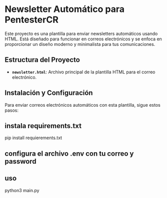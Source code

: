 # Newsletter Automático para PentesterCR

Este proyecto es una plantilla para enviar newsletters automáticos usando HTML. Está diseñado para funcionar en correos electrónicos y se enfoca en proporcionar un diseño moderno y minimalista para tus comunicaciones.

## Estructura del Proyecto

- **`newsletter.html`**: Archivo principal de la plantilla HTML para el correo electrónico.

## Instalación y Configuración

Para enviar correos electrónicos automáticos con esta plantilla, sigue estos pasos:

## instala requirements.txt

pip install requierements.txt

## configura el archivo .env con tu correo y password

## uso 

python3 main.py
